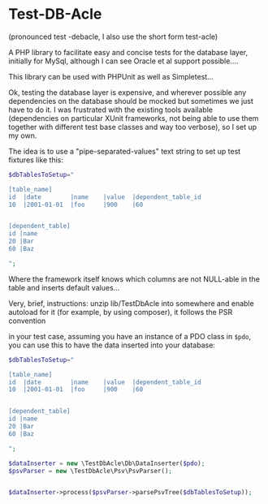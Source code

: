 Test-DB-Acle
============

(pronounced test -debacle, I also use the short form test-acle)

A PHP library to facilitate easy and concise tests for the database layer, initially 
for MySql, although I can see Oracle et al support possible.... 

This library can be used with PHPUnit as well as Simpletest...

Ok, testing the database layer is expensive, and wherever possible any dependencies on the database should be mocked but sometimes we just have to do it. I was frustrated with the existing tools available (dependencies on particular XUnit frameworks, not being able to use them together with different test base classes and way too verbose), so I set up my own.

The idea is to use a "pipe-separated-values" text string to set up test fixtures like this:
```php
$dbTablesToSetup="

[table_name]
id  |date        |name    |value  |dependent_table_id
10  |2001-01-01  |foo     |900    |60


[dependent_table]
id |name
20 |Bar
60 |Baz

";
```

Where the framework itself knows which columns are not NULL-able in the table and inserts default values...


Very, brief, instructions:
unzip lib/TestDbAcle into somewhere and enable autoload for it (for example, by using composer), it follows the PSR convention

in your test case, assuming you have an instance of a PDO class in ```$pdo```, you can use this to have the data inserted into your database:
```php
$dbTablesToSetup="

[table_name]
id  |date        |name    |value  |dependent_table_id
10  |2001-01-01  |foo     |900    |60


[dependent_table]
id |name
20 |Bar
60 |Baz

";

$dataInserter = new \TestDbAcle\Db\DataInserter($pdo);
$psvParser = new \TestDbAcle\Psv\PsvParser();


$dataInserter->process($psvParser->parsePsvTree($dbTablesToSetup));
```